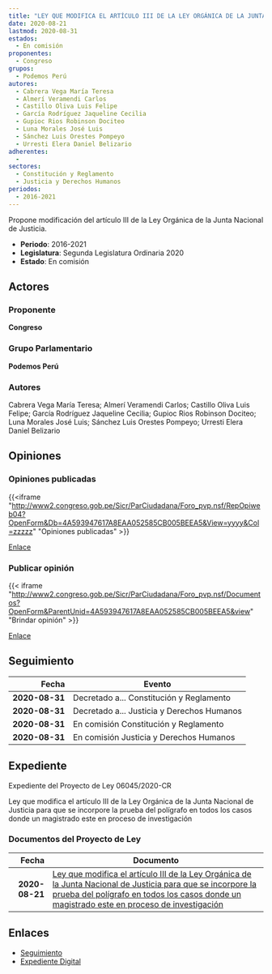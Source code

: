 ```yaml
---
title: "LEY QUE MODIFICA EL ARTÍCULO III DE LA LEY ORGÁNICA DE LA JUNTA NACIONAL DE JUSTICIA, PARA QUE SE INCORPORE LA PRUEBA DEL POLÍGRAFO EN TODOS LOS CASOS DONDE UN MAGISTRADO ESTE EN PROCESO DE INVESTIGACIÓN"
date: 2020-08-21
lastmod: 2020-08-31
estados: 
  - En comisión
proponentes: 
  - Congreso
grupos: 
  - Podemos Perú
autores: 
  - Cabrera Vega María Teresa
  - Almerí Veramendi Carlos
  - Castillo Oliva Luis Felipe
  - García Rodríguez Jaqueline Cecilia
  - Gupioc Rios Robinson Dociteo
  - Luna Morales José Luis
  - Sánchez Luis Orestes Pompeyo
  - Urresti Elera Daniel Belizario
adherentes: 
  - 
sectores: 
  - Constitución y Reglamento
  - Justicia y Derechos Humanos
periodos: 
  - 2016-2021
---
```


Propone modificación del artículo III de la Ley Orgánica de la Junta Nacional de Justicia.

- **Periodo**: 2016-2021
- **Legislatura**: Segunda Legislatura Ordinaria 2020
- **Estado**: En comisión

## Actores

### Proponente

**Congreso**

### Grupo Parlamentario

**Podemos Perú**

### Autores

Cabrera Vega María Teresa; Almerí Veramendi Carlos; Castillo Oliva Luis Felipe; García Rodríguez Jaqueline Cecilia; Gupioc Rios Robinson Dociteo; Luna Morales José Luis; Sánchez Luis Orestes Pompeyo; Urresti Elera Daniel Belizario


## Opiniones

### Opiniones publicadas

{{<iframe "http://www2.congreso.gob.pe/Sicr/ParCiudadana/Foro_pvp.nsf/RepOpiweb04?OpenForm&Db=4A593947617A8EAA052585CB005BEEA5&View=yyyy&Col=zzzzz" "Opiniones publicadas" >}}

[Enlace](http://www2.congreso.gob.pe/Sicr/ParCiudadana/Foro_pvp.nsf/RepOpiweb04?OpenForm&Db=4A593947617A8EAA052585CB005BEEA5&View=yyyy&Col=zzzzz)
### Publicar opinión

{{< iframe "http://www2.congreso.gob.pe/Sicr/ParCiudadana/Foro_pvp.nsf/Documentos?OpenForm&ParentUnid=4A593947617A8EAA052585CB005BEEA5&view" "Brindar opinión" >}}

[Enlace](http://www2.congreso.gob.pe/Sicr/ParCiudadana/Foro_pvp.nsf/Documentos?OpenForm&ParentUnid=4A593947617A8EAA052585CB005BEEA5&view)

## Seguimiento

| Fecha | Evento |
|------:|--------|
| **2020-08-31** | Decretado a... Constitución y Reglamento|
| **2020-08-31** | Decretado a... Justicia y Derechos Humanos|
| **2020-08-31** | En comisión Constitución y Reglamento|
| **2020-08-31** | En comisión Justicia y Derechos Humanos|


## Expediente

Expediente del Proyecto de Ley 06045/2020-CR

Ley que modifica el artículo III de la Ley Orgánica de la Junta Nacional de Justicia para que se incorpore la prueba del polígrafo en todos los casos donde un magistrado este en proceso de investigación


### Documentos del Proyecto de Ley

| Fecha | Documento |
|------:|--------|
| **2020-08-21** | [Ley que modifica el artículo III de la Ley Orgánica de la Junta Nacional de Justicia para que se incorpore la prueba del polígrafo en todos los casos donde un magistrado este en proceso de investigación](http://www.leyes.congreso.gob.pe/Documentos/2016_2021/Proyectos_de_Ley_y_de_Resoluciones_Legislativas/PL06045-20200821.pdf) |

## Enlaces 

- [Seguimiento](http://www2.congreso.gob.pehttp://www2.congreso.gob.pe/Sicr/TraDocEstProc/CLProLey2016.nsf/f7fff46988ca05b1052578e100829cc7/c07bdf7c4b46265f052585cb0066d231?OpenDocument)
- [Expediente Digital](http://www2.congreso.gob.pehttp://www2.congreso.gob.pe/Sicr/TraDocEstProc/CLProLey2016.nsf/f7fff46988ca05b1052578e100829cc7/c07bdf7c4b46265f052585cb0066d231?OpenDocument&Click=05257FB7005EB655.eb71d0cf91d8294e05256cdf006b5706/$Body/0.1C6C)
